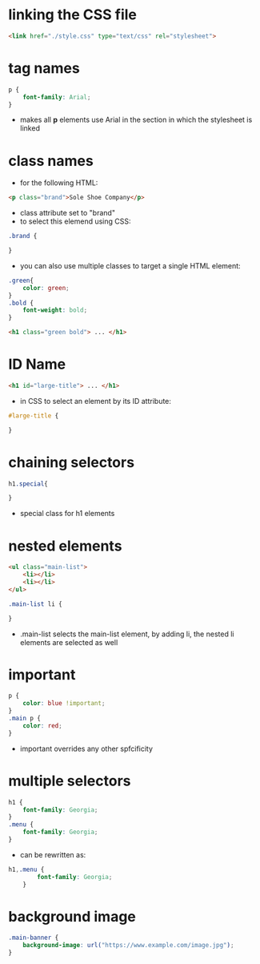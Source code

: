 # linking the CSS file
```html
<link href="./style.css" type="text/css" rel="stylesheet">
```
# tag names
```css
p {
    font-family: Arial;
}
```
- makes all **p** elements use Arial in the section in which the stylesheet is linked
# class names
- for the following HTML:
```html
<p class="brand">Sole Shoe Company</p>
```
- class attribute set to "brand"
- to select this elemend using CSS:
```css
.brand {

}
```
- you can also use multiple classes to target a single HTML element:
```css
.green{
    color: green;
}
.bold {
    font-weight: bold;
}
```
```html
<h1 class="green bold"> ... </h1>
```
# ID Name
```html
<h1 id="large-title"> ... </h1>
```
- in CSS to select an element by its ID attribute:
```css
#large-title {

}
```
# chaining selectors
```css
h1.special{

}
```
- special class for h1 elements
# nested elements
```html
<ul class="main-list">
    <li></li>
    <li></li>
</ul>
```
```css
.main-list li {

}
```
- .main-list selects the main-list element, by adding li, the nested li elements are selected as well
# important
```css
p {
    color: blue !important;
}
.main p {
    color: red;
}
```
- important overrides any other spfcificity
# multiple selectors
```css
h1 {
    font-family: Georgia;
}
.menu {
    font-family: Georgia;
}
```
- can be rewritten as:
```css
h1,.menu {
        font-family: Georgia;
    }
```
# background image
```css
.main-banner {
    background-image: url("https://www.example.com/image.jpg");
}
```

